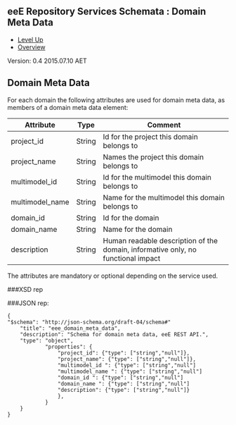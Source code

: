 ## eeE Repository Services Schemata : Domain Meta Data ##

* [Level Up](../README.md)
* [Overview](./README.md)

Version: 0.4 2015.07.10 AET


## Domain Meta Data

For each domain the following attributes are used for domain meta data, as members of a domain meta data element:
 
 Attribute   | Type | Comment |
-------------|------|---------|
project_id   |String|Id for the project this domain belongs to
project_name |String|Names the project this domain belongs to
multimodel_id|String|Id for the multimodel this domain belongs to
multimodel_name |String|Name for the multimodel this domain belongs to
domain_id    |String|Id for the domain
domain_name |String|Name for the domain
description  |String|Human readable description of the domain, informative only, no functional impact

The attributes are mandatory or optional depending on the service used.


###XSD rep

###JSON rep:

```
{
"$schema": "http://json-schema.org/draft-04/schema#" 
	"title": "eee_domain_meta_data",
	"description": "Schema for domain meta data, eeE REST API.",
	"type": "object",
			"properties": {
				"project_id": {"type": ["string","null"]},
				"project_name": {"type": ["string","null"]},
				"multimodel_id ": {"type": ["string","null"]
				"multimodel_name ": {"type": ["string","null"]
				"domain_id ": {"type": ["string","null"]
				"domain_name ": {"type": ["string","null"]
				"description": {"type": ["string","null"]}
				},
			}
	}
}
```

